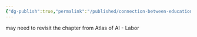 ```yaml
---
{"dg-publish":true,"permalink":"/published/connection-between-education-and-work/"}
---
```


may need to revisit the chapter from Atlas of AI - Labor